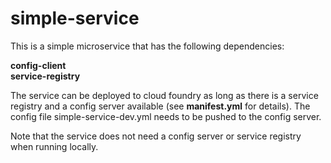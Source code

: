 # simple-service

This is a simple microservice that has the following dependencies:

**config-client**<br>
**service-registry**

The service can be deployed to cloud foundry as long as there is a service registry and a config server available (see **manifest.yml** for details). The config file simple-service-dev.yml needs to be pushed to the config server. 

Note that the service does not need a config server or service registry when running locally.
